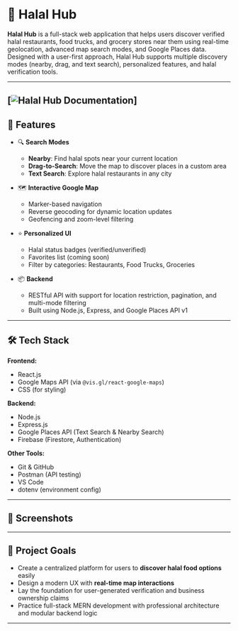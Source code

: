 # 🕌 Halal Hub

**Halal Hub** is a full-stack web application that helps users discover verified halal restaurants, food trucks, and grocery stores near them using real-time geolocation, advanced map search modes, and Google Places data. Designed with a user-first approach, Halal Hub supports multiple discovery modes (nearby, drag, and text search), personalized features, and halal verification tools.

---
[![Halal Hub Documentation](halalhub-doc-preview.png)]
---
## 🚀 Features

- 🔍 **Search Modes**
  - **Nearby**: Find halal spots near your current location
  - **Drag-to-Search**: Move the map to discover places in a custom area
  - **Text Search**: Explore halal restaurants in any city

- 🗺️ **Interactive Google Map**
  - Marker-based navigation
  - Reverse geocoding for dynamic location updates
  - Geofencing and zoom-level filtering

- ⭐ **Personalized UI**
  - Halal status badges (verified/unverified)
  - Favorites list (coming soon)
  - Filter by categories: Restaurants, Food Trucks, Groceries

- 📦 **Backend**
  - RESTful API with support for location restriction, pagination, and multi-mode filtering
  - Built using Node.js, Express, and Google Places API v1

---

## 🛠️ Tech Stack

**Frontend:**
- React.js
- Google Maps API (via `@vis.gl/react-google-maps`)
- CSS (for styling)

**Backend:**
- Node.js
- Express.js
- Google Places API (Text Search & Nearby Search)
- Firebase (Firestore, Authentication)

**Other Tools:**
- Git & GitHub
- Postman (API testing)
- VS Code
- dotenv (environment config)

---

## 📸 Screenshots

> 

---

## 🧠 Project Goals

- Create a centralized platform for users to **discover halal food options** easily
- Design a modern UX with **real-time map interactions**
- Lay the foundation for user-generated verification and business ownership claims
- Practice full-stack MERN development with professional architecture and modular backend logic

---


